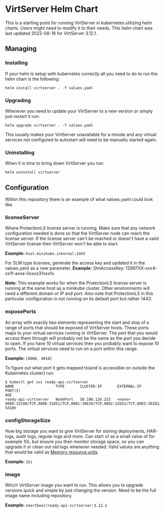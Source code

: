 VirtServer Helm Chart
=====================

This is a starting point for running VirtServer in kubernetes utilizing helm charts. Users might need to modify it
to their needs. This helm chart was last updated 2022-08-18 for VirtServer 3.12.1.

Managing
-------

### Installing
If your helm is setup with kubernetes correctly all you need to do to run the helm chart is the following:

`helm install virtserver . -f values.yaml`

### Upgrading
Whenever you need to update your VirtServer to a new version or simply just restart it run:

`helm upgrade virtserver . -f values.yaml`

This usually makes your VirtServer unavailable for a minute and any virtual services not configured to autostart will need to be
manually started again.

### Uninstalling
When it is time to bring down VirtServer you run:

`helm uninstall virtserver`

Configuration
-------------
Within this repository there is an example of what values.yaml could look like.

### licenseServer
Where ProtectionLS license server is running. Make sure that any network configuration needed is done so that the 
VirtServer node can reach the license server. If the license server can't be reached or doesn't have a valid VirtServer
license then VirtServer won't be able to start.

**Example:**
`host.minikube.internal:1443`

For SLM type licenses, generate the access key and updated it in the values.yaml as a new parameter.
**Example:**
SlmAccessKey: 12997XX-xxx4-xx1f-axxa-0xxxx31xxxfx

**Note:** This example works for when the ProtectionLS license server is running at the same host as a minikube cluster.
Other environments will need a different domain or IP and port. Also note that ProtectionLS in this particular configuration
is not running on its default port but rather 1443.

### exposePorts
An array with exactly two elements representing the start and stop of a range of ports that should be exposed of
VirtServer hosts. These ports maps to your virtual services running in VirtServer. The port that you would access them through will
probably not be the same as the port you decide to open. If you have 10 virtual services then you probably want to expose 10 ports.
The virtual services need to run on a port within this range.

**Example:**
`[8000, 8010]`

To figure out what port it gets mapped to(and is accessible on outside the Kubernetes cluster) run:
```
$ kubectl get svc ready-api-virtserver
NAME                   TYPE       CLUSTER-IP       EXTERNAL-IP   PORT(S)                                                                                                                                                                AGE
ready-api-virtserver   NodePort   10.100.126.233   <none>        9090:32298/TCP,8000:31051/TCP,8001:30639/TCP,8002:32653/TCP,8003:30283/TCP,8004:30470/TCP,8005:31451/TCP,8006:31511/TCP,8007:31808/TCP,8008:31729/TCP,8009:32241/TCP,8010:30207/TCP   5d18h
```

### configStorageSize
How big storage you want to give VirtServer for storing deployments, HAR-logs, audit logs, regular logs and more.
Can start of as a small value of for example 1Gi, but ensure you then monitor storage space, so you can upgrade it or 
clean out old logs whenever needed. Valid values are anything that would be valid as [Memory resource 
units](https://kubernetes.io/docs/concepts/configuration/manage-resources-containers/#meaning-of-memory).

**Example:**
`1Gi`

### image
Which VirtServer image you want to run. This allows you to upgrade versions quick and simple by just changing the version.
Need to be the full image name including repository.

**Example:**
`smartbear/ready-api-virtserver:3.12.1`

